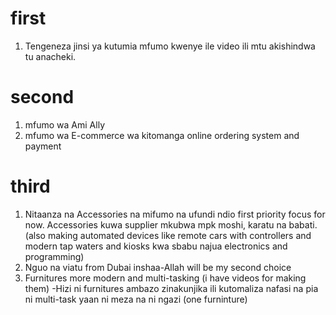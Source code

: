 # first
1. Tengeneza jinsi ya kutumia mfumo kwenye ile video ili mtu akishindwa tu anacheki.

# second
1. mfumo wa Ami Ally
2. mfumo wa E-commerce wa kitomanga online ordering system and payment

# third
1. Nitaanza na Accessories na mifumo na ufundi ndio first priority focus for now. Accessories kuwa supplier mkubwa mpk moshi, karatu na babati.
(also making automated devices like remote cars with controllers and modern tap waters and kiosks kwa sbabu najua electronics and programming)
2. Nguo na viatu from Dubai inshaa-Allah will be my second choice
3. Furnitures more modern and multi-tasking (i have videos for making them)
-Hizi ni furnitures ambazo zinakunjika ili kutomaliza nafasi na pia ni multi-task yaan ni meza na ni ngazi (one furninture)

